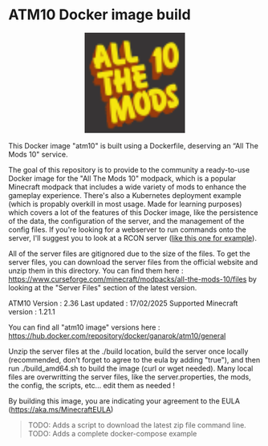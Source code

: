 # ATM10 Docker image build

<p align="center">
  <img src="./build/server-icon.png" width="200" alt="ATM10 Logo" />
</p>

This Docker image "atm10" is built using a Dockerfile, deserving an “All The Mods 10" service.

The goal of this repository is to provide to the community a ready-to-use Docker image for the "All The Mods 10" modpack, which is a popular Minecraft modpack that includes a wide variety of mods to enhance the gameplay experience.
There's also a Kubernetes deployment example (which is propably overkill in most usage. Made for learning purposes) which covers a lot of the features of this Docker image, like the persistence of the data, the configuration of the server, and the management of the config files. If you're looking for a webserver to run commands onto the server, I'll suggest you to look at a RCON server ([like this one for example](https://github.com/itzg/docker-minecraft-server)).

All of the server files are gitignored due to the size of the files. To get the server files, you can download the server files from the official website and unzip them in this directory.
You can find them here : https://www.curseforge.com/minecraft/modpacks/all-the-mods-10/files by looking at the "Server Files" section of the latest version.

ATM10 Version : 2.36
Last updated : 17/02/2025
Supported Minecraft version : 1.21.1

You can find all "atm10 image" versions here : https://hub.docker.com/repository/docker/ganarok/atm10/general

Unzip the server files at the ./build location, build the server once locally (recommended, don't forget to agree to the eula by adding "true"), and then run ./build_amd64.sh to build the image (curl or wget needed).
Many local files are overwritting the server files, like the server.properties, the mods, the config, the scripts, etc... edit them as needed !

By building this image, you are indicating your agreement to the EULA (https://aka.ms/MinecraftEULA)

> TODO: Adds a script to download the latest zip file command line.
> TODO: Adds a complete docker-compose example
